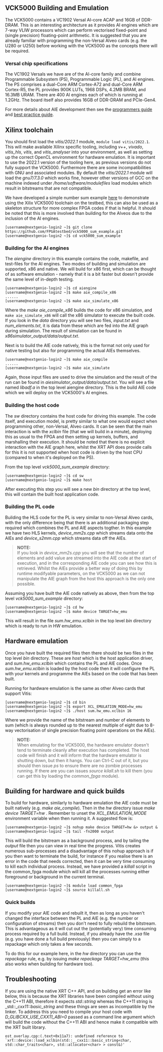 ## VCK5000 Building and Emulation

The VCK5000 contains a VC1902 Versal AI-core ACAP and 16GB of DDR-DRAM. This is an interesting architecture as it provides AI engines which are 7-way VLIW processors which can perform vectorised fixed-point and (single precision) floating-point arithmetic. It is suggested that you are already familiar with programming the non-Versal Alveo cards (e.g. the U280 or U250) before working with the VCK5000 as the concepts there will be required.

### Versal chip specifications

The VC1902 Versals we have are of the AI-core family and combine Programmable Subsystem (PS), Programmable Logic (PL), and AI engines. The PS comprises a dual-Core ARM Cortex-A72 and dual-Core ARM Cortex-R5, the PL provides 900K LUTs, 1968 DSPs, 4.2MB BRAM, and 16.3MB URAM. There are 400 AI engines each of which is running at 1.2GHz. The board itself also provides 16GB of DDR-DRAM and PCIe-Gen4.

For more details about AIE development then see the [programmers guide](https://docs.xilinx.com/r/en-US/ug1076-ai-engine-environment) and [best practice guide](https://docs.xilinx.com/r/en-US/ug1079-ai-engine-kernel-coding).

## Xilinx toolchain

You should first load the _vitis/2022.1_ module, `module load vitis/2022.1`. This will make available Xilinx specific tooling, including _v++_, _vivado_, _vitis_hls_, _vitis_, and _vitis_analyser_ into your environment, as well as setting up the correct OpenCL environment for hardware emulation. It is important to use the 2022.1 version of the tooling here, as previous versions do not fully support the VCK5000. Furthermore there are some incompatibilities with GNU and associated modules. By default the _vitis/2022.1_ module will load the _gnu7/7.3.0_ which works fine, however other versions of GCC on the machine indexed under _/home/software/modulefiles_ load modules which result in bitstreams that are not compatible.

We have developed a simple number sum example [here](https://github.com/FPGAtestbed/vck5000_sum_example) to demonstrate using the Xilix VCK5000 toolchain on the testbed, this can also be used as a skeleton structure for more complex FPGA codes if that is helpful. It should be noted that this is more involved than building for the Alveos due to the inclusion of the AI engines.

```console
[username@nextgenio-login2 ~]$ git clone https://github.com/FPGAtestbed/vck5000_sum_example.git
[username@nextgenio-login2 ~]$ cd vck5000_sum_example
```

### Building for the AI engines

The _aiengine_ directory in this example contains the code, makefile, and test-files for the AI engines. Two modes of building and simulation are supported, x86 and native. We will build for x86 first, which can be thought of as software emulation - namely that it is a bit faster but doesn't provide the same level of in-depth testing.

```console
[username@nextgenio-login2 ~]$ cd aiengine
[username@nextgenio-login2 ~]$ make aie_compile_x86
......
[username@nextgenio-login2 ~]$ make aie_simulate_x86
````

Where the _make aie_compile_x86_ builds the code for x86 simulation, and `make aie_simulate_x86` will call the x86 simulator to execute the built code. If you look in the _data_ directory you will see two files, _input.txt_ and _num_elements.txt_, it is data from these which are fed into the AIE graph during simulation. The result of simulation can be found in _x86simulator_output/data/output.txt_. 

Next is to build the AIE code natively, this is the format not only used for native testing but also for programming the actual AIEs themselves.

```console
[username@nextgenio-login2 ~]$ make aie_compile
......
[username@nextgenio-login2 ~]$ make aie_simulate
````

Again, those input files are used to drive the simulation and the result of the run can be found in _aiesimulator_output/data/output.txt_. You will see a file named _libadf.a_ in the top level aiengine directory. This is the build AIE code which we will deploy on the VCK5000's AI engines.

### Building the host code

The _sw_ directory contains the host code for driving this example. The code itself, and execution model, is pretty similar to what one would expect when programming other, non-Versal, Alveo cards. It can be seen that the main interaction is with the _xclbin_ file (that we will build in a minute), deploying this as usual to the FPGA and then setting up kernels, buffers, and marshalling their execution. It should be noted that there is no explicit interaction with the AIE graph here, whilst the XRT API does provide calls for this it is not supported when host code is driven by the host CPU (compared to when it's deployed on the PS).

From the top level _vck5000_sum_example_ directory:

```console
[username@nextgenio-login2 ~]$ cd sw
[username@nextgenio-login2 ~]$ make host
````

After executing this step you will see a new _bin_ directory at the top level, this will contain the built host application code.

### Building the PL code

Building the HLS code for the PL is very similar to non-Versal Alveo cards, with the only difference being that there is an additional packaging step required which combines the PL and AIE aspects togther. In this example we have two HLS kernels, _device_mm2s.cpp_ which streams data onto the AIEs and _device_s2mm.cpp_ which streams data off the AIEs. 

>**NOTE:**  
> If you look in _device_mm2s.cpp_ you will see that the number of elements and add value are streamed into the AIE code at the start of execution, and in the corresponding AIE code you can see how this is retrieved. Whilst the AIEs provide a better way of doing this by runtime modifyable parameters, on the VCK5000 as we can not manipulate the AIE graph from the host this approach is the only one possible.

Assuming you have built the AIE code natively as above, then from the top level _vck5000_sum_example_ directory:

```console
[username@nextgenio-login2 ~]$ cd hw
[username@nextgenio-login2 ~]$ make device TARGET=hw_emu
````

This will result in the file _sum.hw_emu.xclbin_ in the top level _bin_ directory which is ready to run in HW emulation.

## Hardware emulation

Once you have built the required files then there should be two files in the top level _bin_ directory. These are _host_ which is the host application driver, and _sum.hw_emu.xclbin_ which contains the PL and AIE codes. Once _sum.hw_emu.xclbin_ is loaded by the host code then it will configure the PL with your kernels and programme the AIEs based on the code that has been built.

Running for hardware emulation is the same as other Alveo cards that support Vitis:

```console
[username@nextgenio-login2 ~]$ cd bin
[username@nextgenio-login2 ~]$ export XCL_EMULATION_MODE=hw_emu
[username@nextgenio-login2 ~]$ ./host sum.hw_emu.xclbin 16
````

Where we provide the name of the bitstream and number of elements to sum (which is always rounded up to the nearest multiple of eight due to 8-way vectorisation of single precision floating point operations on the AIEs). 

>**NOTE:**  
> When emulating for the VCK5000, the hardware emulator doesn't tend to terminate cleanly after execution has completed. The host code will finish and it will inform that the hardware emulator is shutting down, but then it hangs. You can Ctrl-C out of it, but you should then issue _ps_ to ensure there are no zombie processes running. If there are you can issues _source kilall.sh_ to kill them (you can get this by loading the _common_fpga_ module).

## Building for hardware and quick builds

To build for hardware, similarly to hardware emulation the AIE code must be built natively (e.g. _make aie_compile_). Then in the _hw_ directory issue _make device TARGET=hw_ . Remember to unset the _XCL_EMULATION_MODE_ environment variable when then running it. A suggested flow is:

```console
[username@nextgenio-login2 ~]$ nohup make device TARGET=hw &> output &
[username@nextgenio-login2 ~]$ tail -fn2000 output
```

This will build the bitstream as a background process, and by tailing the _output_ file then you can view in real time the progress. Vitis creates numerous sub-processes and a disadvantage of this nohup approach is if you then want to terminate the build, for instance if you realise there is an error in the code that needs corrected, then it can be very time consuming to kill each individual process. Instead, we have provided a _killall_ script in the common_fpga module which will kill all the processes running either foreground or background in the current terminal.

```console
[username@nextgenio-login2 ~]$ module load common_fpga
[username@nextgenio-login2 ~]$ source killall.sh
```

### Quick builds

If you modify your AIE code and rebuilt it, then as long as you haven't changed the interface between the PL and AIE (e.g. the number or configuration of streams) then you don't need to fully rebuild the bitstream. This is advantageous as it will cut out the (potentially very) time consuming process required by a full build. Instead, if you already have the _.xsa_ file (e.g. you have done a full build previously) then you can simply to a repackage which only takes a few seconds.

To do this for our example here, in the _hw_ directory you can use the _repackage_ rule, e.g. by issuing _make repackage TARGET=hw_emu_ (this also works when building for hardware too).

## Troubleshooting

If you are using the native XRT C++ API, and on building get an error like below, this is because the XRT libraries have been compiled without using the C++11 ABI, therefore it expects _std::string_ whereas the C++11 string is _std::__cxx11::basic_string_ and these things are seen as incompatible by the linker. To address this you need to compile your host code with _D_GLIBCXX_USE_CXX11_ABI=0_ passed as a command line argument which will build the code without the C++11 ABI and hence make it compatible with the XRT built library.

```console
ost_overlay.cpp:(.text+0x11a7): undefined reference to `xrt::device::load_xclbin(std::__cxx11::basic_string<char, std::char_traits<char>, std::allocator<char> > const&)'
```
